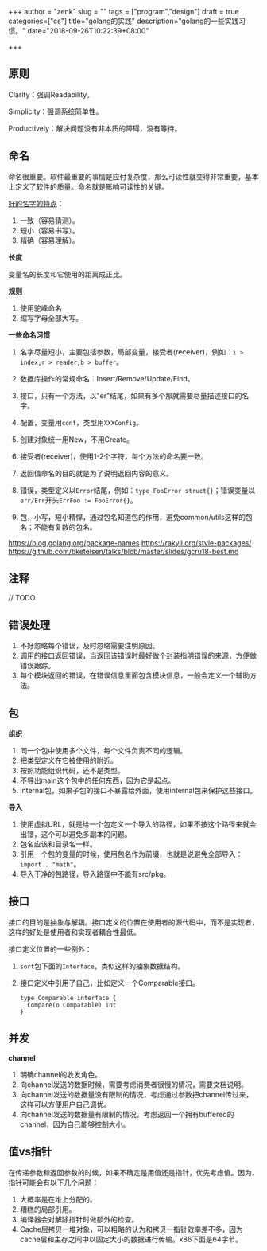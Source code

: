 +++
author = "zenk"
slug = ""
tags = ["program","design"]
draft = true
categories=["cs"]
title="golang的实践"
description="golang的一些实践习惯。"
date="2018-09-26T10:22:39+08:00"

+++

## 原则

Clarity：强调Readability。

Simplicity：强调系统简单性。

Productively：解决问题没有非本质的障碍，没有等待。

## 命名

命名很重要。软件最重要的事情是应付复杂度，那么可读性就变得非常重要，基本上定义了软件的质量。命名就是影响可读性的关键。

[好的名字的特点](https://talks.golang.org/2014/names.slide#3)：

1. 一致（容易猜测）。
2. 短小（容易书写）。
3. 精确（容易理解）。

**长度**

变量名的长度和它使用的距离成正比。

**规则**

1. 使用驼峰命名
2. 缩写字母全部大写。

**一些命名习惯**

1. 名字尽量短小，主要包括参数，局部变量，接受者(receiver)，例如：`i > index;r > reader;b > buffer`。

2. 数据库操作的常规命名：Insert/Remove/Update/Find。
3. 接口，只有一个方法，以"er"结尾，如果有多个那就需要尽量描述接口的名字。
4. 配置，变量用`conf`，类型用`XXXConfig`。
5. 创建对象统一用New，不用Create。
6. 接受者(receiver)，使用1-2个字符，每个方法的命名要一致。
7. 返回值命名的目的就是为了说明返回内容的意义。
8. 错误，类型定义以`Error`结尾，例如：`type FooError struct{}`；错误变量以`err/Err`开头`ErrFoo := FooError{}`。
9. 包，小写，短小精悍，通过包名知道包的作用，避免common/utils这样的包名；不能有复数的包名。

https://blog.golang.org/package-names
https://rakyll.org/style-packages/
https://github.com/bketelsen/talks/blob/master/slides/gcru18-best.md

## 注释

// TODO

## 错误处理

1. 不好忽略每个错误，及时忽略需要注明原因。
2. 调用的接口返回错误，当返回该错误时最好做个封装指明错误的来源，方便做错误跟踪。
3. 每个模块返回的错误，在错误信息里面包含模块信息，一般会定义一个辅助方法。

## 包

**组织**

1. 同一个包中使用多个文件，每个文件负责不同的逻辑。
2. 把类型定义在它被使用的附近。
3. 按照功能组织代码，还不是类型。
4. 不导出main这个包中的任何东西，因为它是起点。
5. internal包，如果子包的接口不暴露给外面，使用internal包来保护这些接口。

**导入**

1. 使用虚拟URL，就是给一个包定义一个导入的路径，如果不按这个路径来就会出错，这个可以避免多副本的问题。
2. 包名应该和目录名一样。
3. 引用一个包的变量的时候，使用包名作为前缀，也就是说避免全部导入：`import . "math"`。
4. 导入干净的包路径，导入路径中不能有src/pkg。

## 接口

接口的目的是抽象与解耦。接口定义的位置在使用者的源代码中，而不是实现者，这样的好处是使用者和实现者耦合性最低。

接口定义位置的一些例外：

1. `sort`包下面的`Interface`，类似这样的抽象数据结构。

2. 接口定义中引用了自己，比如定义一个Comparable接口。

   ```
   type Comparable interface {
     Compare(o Comparable) int
   }
   ```

## 并发

**channel**

1. 明确channel的收发角色。
2. 向channel发送的数据时候，需要考虑消费者很慢的情况，需要文档说明。
3. 向channel发送的数据量没有限制的情况，考虑通过参数把channel传过来，这样可以方便用户自己调优。
4. 向channel发送的数据量有限制的情况，考虑返回一个拥有buffered的channel，因为自己能够控制大小。

## 值vs指针

在传递参数和返回参数的时候，如果不确定是用值还是指针，优先考虑值。因为，指针可能会有以下几个问题：

1. 大概率是在堆上分配的。
2. 糟糕的局部引用。
3. 编译器会对解除指针时做额外的检查。
4. Cache层拷贝一堆对象，可以粗略的认为和拷贝一指针效率差不多，因为cache层和主存之间中以固定大小的数据进行传输。x86下面是64字节。